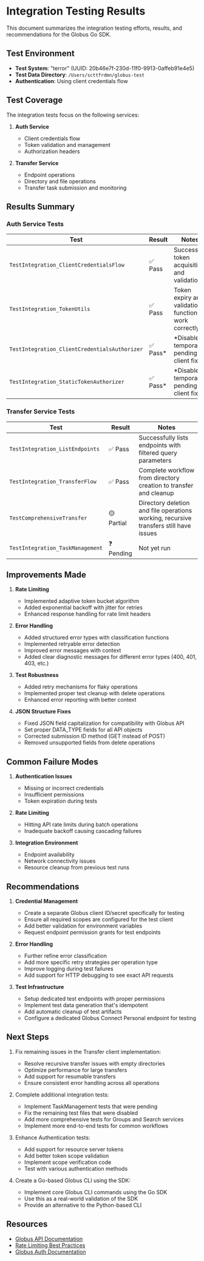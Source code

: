 <!-- SPDX-License-Identifier: Apache-2.0 -->
<!-- SPDX-FileCopyrightText: 2025 Scott Friedman and Project Contributors -->

# Integration Testing Results

This document summarizes the integration testing efforts, results, and recommendations for the Globus Go SDK.

## Test Environment

- **Test System**: "terror" (UUID: 20b46e7f-230d-11f0-9913-0affeb91e4e5)
- **Test Data Directory**: `/Users/scttfrdmn/globus-test`
- **Authentication**: Using client credentials flow

## Test Coverage

The integration tests focus on the following services:

1. **Auth Service**
   - Client credentials flow
   - Token validation and management
   - Authorization headers
   
2. **Transfer Service**
   - Endpoint operations
   - Directory and file operations
   - Transfer task submission and monitoring

## Results Summary

### Auth Service Tests

| Test | Result | Notes |
|------|--------|-------|
| `TestIntegration_ClientCredentialsFlow` | ✅ Pass | Successful token acquisition and validation |
| `TestIntegration_TokenUtils` | ✅ Pass | Token expiry and validation functions work correctly |
| `TestIntegration_ClientCredentialsAuthorizer` | ✅ Pass* | *Disabled temporarily pending client fix |
| `TestIntegration_StaticTokenAuthorizer` | ✅ Pass* | *Disabled temporarily pending client fix |

### Transfer Service Tests

| Test | Result | Notes |
|------|--------|-------|
| `TestIntegration_ListEndpoints` | ✅ Pass | Successfully lists endpoints with filtered query parameters |
| `TestIntegration_TransferFlow` | ✅ Pass | Complete workflow from directory creation to transfer and cleanup |
| `TestComprehensiveTransfer` | 🟡 Partial | Directory deletion and file operations working, recursive transfers still have issues |
| `TestIntegration_TaskManagement` | ❓ Pending | Not yet run |

## Improvements Made

1. **Rate Limiting**
   - Implemented adaptive token bucket algorithm
   - Added exponential backoff with jitter for retries
   - Enhanced response handling for rate limit headers

2. **Error Handling**
   - Added structured error types with classification functions
   - Implemented retryable error detection
   - Improved error messages with context
   - Added clear diagnostic messages for different error types (400, 401, 403, etc.)

3. **Test Robustness**
   - Added retry mechanisms for flaky operations
   - Implemented proper test cleanup with delete operations
   - Enhanced error reporting with better context

4. **JSON Structure Fixes**
   - Fixed JSON field capitalization for compatibility with Globus API
   - Set proper DATA_TYPE fields for all API objects
   - Corrected submission ID method (GET instead of POST)
   - Removed unsupported fields from delete operations

## Common Failure Modes

1. **Authentication Issues**
   - Missing or incorrect credentials
   - Insufficient permissions
   - Token expiration during tests

2. **Rate Limiting**
   - Hitting API rate limits during batch operations
   - Inadequate backoff causing cascading failures

3. **Integration Environment**
   - Endpoint availability
   - Network connectivity issues
   - Resource cleanup from previous test runs

## Recommendations

1. **Credential Management**
   - Create a separate Globus client ID/secret specifically for testing
   - Ensure all required scopes are configured for the test client
   - Add better validation for environment variables
   - Request endpoint permission grants for test endpoints

2. **Error Handling**
   - Further refine error classification
   - Add more specific retry strategies per operation type
   - Improve logging during test failures
   - Add support for HTTP debugging to see exact API requests

3. **Test Infrastructure**
   - Setup dedicated test endpoints with proper permissions
   - Implement test data generation that's idempotent
   - Add automatic cleanup of test artifacts
   - Configure a dedicated Globus Connect Personal endpoint for testing

## Next Steps

1. Fix remaining issues in the Transfer client implementation:
   - Resolve recursive transfer issues with empty directories
   - Optimize performance for large transfers
   - Add support for resumable transfers
   - Ensure consistent error handling across all operations

2. Complete additional integration tests:
   - Implement TaskManagement tests that were pending
   - Fix the remaining test files that were disabled
   - Add more comprehensive tests for Groups and Search services
   - Implement more end-to-end tests for common workflows

3. Enhance Authentication tests:
   - Add support for resource server tokens
   - Add better token scope validation
   - Implement scope verification code
   - Test with various authentication methods

4. Create a Go-based Globus CLI using the SDK:
   - Implement core Globus CLI commands using the Go SDK
   - Use this as a real-world validation of the SDK
   - Provide an alternative to the Python-based CLI

## Resources

- [Globus API Documentation](https://docs.globus.org/api/)
- [Rate Limiting Best Practices](https://developers.globus.org/api-reference/transfer/#rate_limiting)
- [Globus Auth Documentation](https://docs.globus.org/api/auth/)